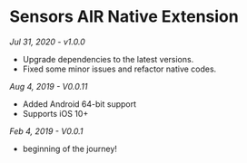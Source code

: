 #  Sensors AIR Native Extension

*Jul 31, 2020 - v1.0.0*
- Upgrade dependencies to the latest versions.
- Fixed some minor issues and refactor native codes.

*Aug 4, 2019 - V0.0.11*
* Added Android 64-bit support
* Supports iOS 10+

*Feb 4, 2019 - V0.0.1*
* beginning of the journey!
